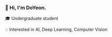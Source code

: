 ### 👋 Hi, I'm DoYeon. 

🎓 Undergraduate student

💡 Interested in AI, Deep Learning, Computer Vision




